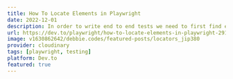 ```yaml
---
title: How To Locate Elements in Playwright
date: 2022-12-01
description: In order to write end to end tests we need to first find elements on the webpage and then perform user actions on them. For example, find a link and click on it. But before we dive into how to use the test generator, first let's understand what a link element is and what exactly locators are.
url: https://dev.to/playwright/how-to-locate-elements-in-playwright-2918
image: v1630862642/debbie.codes/featured-posts/locators_jip380
provider: cloudinary
tags: [playwright, testing]
platform: Dev.to
featured: true
---
```

